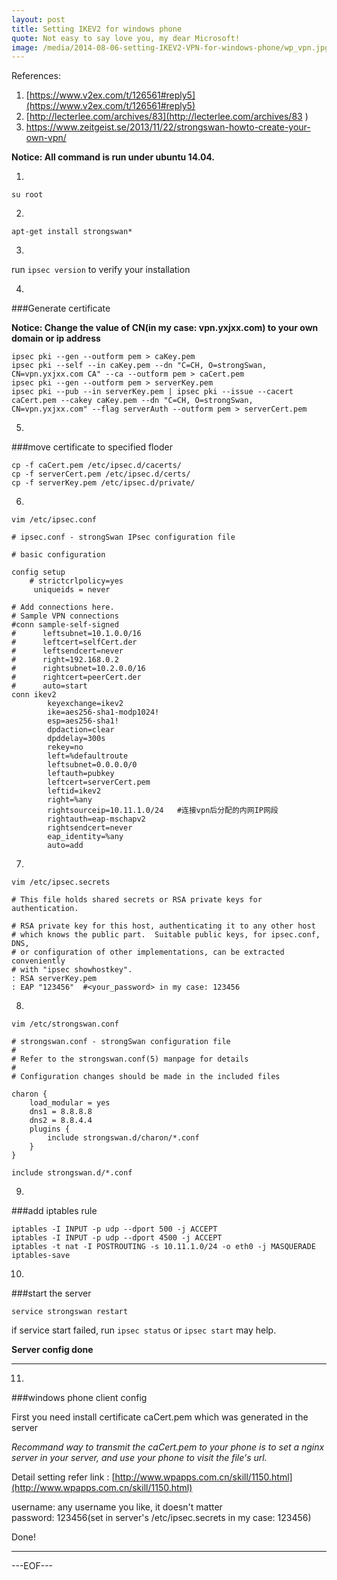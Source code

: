 ```yaml
---
layout: post
title: Setting IKEV2 for windows phone
quote: Not easy to say love you, my dear Microsoft!
image: /media/2014-08-06-setting-IKEV2-VPN-for-windows-phone/wp_vpn.jpg
---
```


References:

1. [https://www.v2ex.com/t/126561#reply5](https://www.v2ex.com/t/126561#reply5)
2. [http://lecterlee.com/archives/83](http://lecterlee.com/archives/83
)
3. [https://www.zeitgeist.se/2013/11/22/strongswan-howto-create-your-own-vpn/
](https://www.zeitgeist.se/2013/11/22/strongswan-howto-create-your-own-vpn/)


**Notice: All command is run under ubuntu 14.04.**

1.

`su root`

2.

`apt-get install strongswan*`

3.

run `ipsec version` to verify your installation

4.

###Generate certificate

**Notice: Change the value of CN(in my case: vpn.yxjxx.com) to your own domain or ip address**

~~~
ipsec pki --gen --outform pem > caKey.pem
ipsec pki --self --in caKey.pem --dn "C=CH, O=strongSwan, CN=vpn.yxjxx.com CA" --ca --outform pem > caCert.pem
ipsec pki --gen --outform pem > serverKey.pem
ipsec pki --pub --in serverKey.pem | ipsec pki --issue --cacert caCert.pem --cakey caKey.pem --dn "C=CH, O=strongSwan, CN=vpn.yxjxx.com" --flag serverAuth --outform pem > serverCert.pem
~~~

5.

###move certificate to specified floder

~~~
cp -f caCert.pem /etc/ipsec.d/cacerts/
cp -f serverCert.pem /etc/ipsec.d/certs/
cp -f serverKey.pem /etc/ipsec.d/private/
~~~

6.

`vim /etc/ipsec.conf`

~~~
# ipsec.conf - strongSwan IPsec configuration file

# basic configuration

config setup
    # strictcrlpolicy=yes
     uniqueids = never

# Add connections here.
# Sample VPN connections
#conn sample-self-signed
#      leftsubnet=10.1.0.0/16
#      leftcert=selfCert.der
#      leftsendcert=never
#      right=192.168.0.2
#      rightsubnet=10.2.0.0/16
#      rightcert=peerCert.der
#      auto=start
conn ikev2
        keyexchange=ikev2
        ike=aes256-sha1-modp1024!
        esp=aes256-sha1!
        dpdaction=clear
        dpddelay=300s
        rekey=no
        left=%defaultroute
        leftsubnet=0.0.0.0/0
        leftauth=pubkey
        leftcert=serverCert.pem
        leftid=ikev2
        right=%any
        rightsourceip=10.11.1.0/24   #连接vpn后分配的内网IP网段
        rightauth=eap-mschapv2
        rightsendcert=never
        eap_identity=%any
        auto=add
~~~

7.

`vim /etc/ipsec.secrets`

~~~
# This file holds shared secrets or RSA private keys for authentication.

# RSA private key for this host, authenticating it to any other host
# which knows the public part.  Suitable public keys, for ipsec.conf, DNS,
# or configuration of other implementations, can be extracted conveniently
# with "ipsec showhostkey".
: RSA serverKey.pem
: EAP "123456"  #<your_password> in my case: 123456
~~~

8.

`vim /etc/strongswan.conf`

~~~
# strongswan.conf - strongSwan configuration file
#
# Refer to the strongswan.conf(5) manpage for details
#
# Configuration changes should be made in the included files

charon {
    load_modular = yes
    dns1 = 8.8.8.8
    dns2 = 8.8.4.4
    plugins {
        include strongswan.d/charon/*.conf
    }
}

include strongswan.d/*.conf
~~~

9.

###add iptables rule

~~~
iptables -I INPUT -p udp --dport 500 -j ACCEPT
iptables -I INPUT -p udp --dport 4500 -j ACCEPT
iptables -t nat -I POSTROUTING -s 10.11.1.0/24 -o eth0 -j MASQUERADE
iptables-save
~~~

10.

###start the server

`service strongswan restart`

if service start failed, run `ipsec status` or `ipsec start` may help.


**Server config done**

***********************

11.

###windows phone client config

First you need install certificate caCert.pem which was generated in the server

*Recommand way to transmit the caCert.pem to your phone is to set a nginx server in your server, and use your phone to visit the file's url.*

Detail setting refer link : [http://www.wpapps.com.cn/skill/1150.html](http://www.wpapps.com.cn/skill/1150.html)

username: any username you like, it doesn't matter  
password: 123456(set in server's /etc/ipsec.secrets in my case: 123456)

Done!

****************

---EOF---
